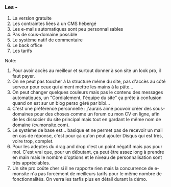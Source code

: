 ### Les -

1. La version gratuite <!-- .element: class="fragment fade-up" -->
2. Les contraintes liées à un CMS hébergé <!-- .element: class="fragment fade-up" -->
3. Les e-mails automatiques sont peu personnalisables <!-- .element: class="fragment fade-up" -->
4. Pas de sous-domaine possible <!-- .element: class="fragment fade-up" -->
5. Le système natif de commentaire <!-- .element: class="fragment fade-up" -->
6. Le back office <!-- .element: class="fragment fade-up" -->
7. Les tarifs <!-- .element: class="fragment fade-up" -->

Note:
1. Pour avoir accès au meilleur et surtout donner à son site un look pro, il faut payer.
2. On ne peut pas toucher à la structure même du site, pas d'accès au côté serveur pour ceux qui aiment mettre les mains à la pâte...
3. On peut changer quelques couleurs mais pas le contenu des messages automatiques, un "Cordialement, l'équipe du site" ça prête à confusion quand on est sur un blog perso géré par bibi...
4. C'est une préférence personnelle : j'aurais aimé pouvoir créer des sous-domaines pour des choses comme un forum ou mon CV en ligne, afin de les dissocier du site principal mais tout en gardant le même nom de domaine (cv.monsite.com).
5. Le système de base est... basique et ne permet pas de recevoir un mail en cas de réponse, c'est pour ça qu'on peut ajouter Disqus qui est très, voire trop, complet.
6. Pour les adeptes du drag and drop c'est un point négatif mais pas pour moi. C'est vrai que, pour un débutant, ça peut être assez long à prendre en main mais le nombre d'options et le niveau de personnalisation sont très appréciables.
7. Un site pro coûte cher si il ne rapporte rien mais la concurrence de e-monsite n'a pas forcément de meilleurs tarifs pour le même nombre de fonctionnalités. On verra les tarfis plus en détail durant la démo.